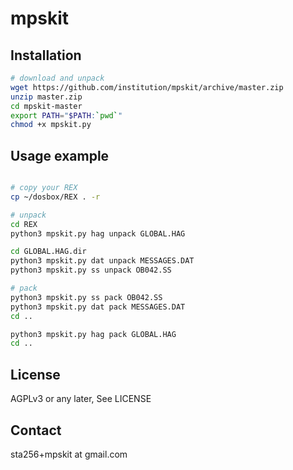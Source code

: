 mpskit
======

Installation
------------

```bash
# download and unpack
wget https://github.com/institution/mpskit/archive/master.zip
unzip master.zip
cd mpskit-master
export PATH="$PATH:`pwd`"
chmod +x mpskit.py
```

Usage example
-------------

```bash

# copy your REX
cp ~/dosbox/REX . -r

# unpack
cd REX
python3 mpskit.py hag unpack GLOBAL.HAG

cd GLOBAL.HAG.dir
python3 mpskit.py dat unpack MESSAGES.DAT
python3 mpskit.py ss unpack OB042.SS

# pack
python3 mpskit.py ss pack OB042.SS
python3 mpskit.py dat pack MESSAGES.DAT
cd ..

python3 mpskit.py hag pack GLOBAL.HAG
cd ..


```

License
-------
AGPLv3 or any later, See LICENSE

Contact
-------
sta256+mpskit at gmail.com
